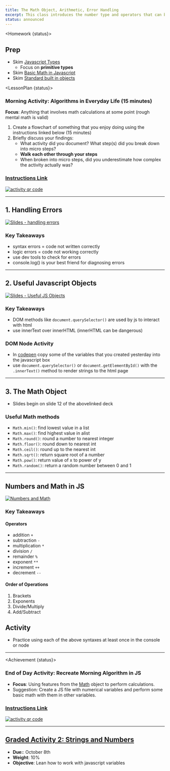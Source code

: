 ```yaml
---
title: The Math Object, Arithmetic, Error Handling
excerpt: This class introduces the number type and operators that can be used with it.
status: announced
---
```


<script>
	import Homework from "$lib/components/Homework.svelte";
	import LessonPlan from "$lib/components/LessonPlan.svelte";
	import Achievement from "$lib/components/Achievement.svelte";
</script>

<Homework {status}>

<h2>Prep</h2>

- Skim [Javascript Types](https://dev.to/carlosrafael22/back-to-the-basics-primitive-and-object-types-in-javascript-18c2https://developer.mozilla.org/en-US/docs/Glossary/Primitive)
  - Focus on **primitive types**
- Skim [Basic Math in Javascript](https://developer.mozilla.org/en-US/docs/Learn/JavaScript/First_steps/Math)
- Skim [Standard built in objects](https://developer.mozilla.org/en-US/docs/Web/JavaScript/Reference/Global_Objects)

</Homework>

<LessonPlan {status}>

### Morning Activity: Algorithms in Everyday Life (15 minutes)

**Focus**: Anything that involves math calculations at some point (rough mental math is valid)

1. Create a flowchart of something that you enjoy doing using the instructions linked below (15 minutes)
2. Briefly discuss your findings:
   - What activity did you document? What step(s) did you break down into micro steps?
   - **Walk each other through your steps**
   - When broken into micro steps, did you underestimate how complex the activity actually was?

<a href="https://gist.github.com/lilyx13/423ffbe6e8da87497b134985ba90ab15">
  <h3>Instructions Link</h3>
  <img src="/images/qr-codes/algorithm-activity.png" alt="activity qr code" class="w-48">
</a>

---

<h2>1. Handling Errors</h2>

[![Slides - handling errors](/images/slides/cpnt-262/js-errors.png)](/slides/cpnt-262/js-errors)

### Key Takeaways

- syntax errors = code not written correctly
- logic errors = code not working correctly
- use dev tools to check for errors
- console.log() is your best friend for diagnosing errors

---

<h2>2. Useful Javascript Objects</h2>

[![Slides - Useful JS Objects](/images/slides/cpnt-262/js-useful-objects.png)](/slides/cpnt-262/js-useful-objects)

### Key Takeaways

- DOM methods like `document.querySelector()` are used by js to interact with html
- use innerText over innerHTML (innerHTML can be dangerous)

### DOM Node Activity

- In [codepen](https://codepen.io) copy some of the variables that you created yesterday into the javascript box
- use `document.querySelector()` or `document.getElementById()` with the `.innerText()` method to render strings to the html page

---

<h2>3. The Math Object</h2>

- Slides begin on slide 12 of the abovelinked deck

### Useful Math methods

- `Math.min()`: find lowest value in a list
- `Math.max()`: find highest value in alist
- `Math.round()`: round a number to nearest integer
- `Math.floor()`: round down to nearest int
- `Math.ceil()`: round up to the nearest int
- `Math.sqrt()`: return square root of a number
- `Math.pow()`: return value of x to power of y
- `Math.random()`: return a random number between 0 and 1

---

<h2>Numbers and Math in JS</h2>

[![Numbers and Math](/images/slides/cpnt-262/js-numbers-math.png)](/slides/cpnt-262/js-numbers-math)

### Key Takeaways

#### Operators

- addition `+`
- subtraction `-`
- multiplication `*`
- division `/`
- remainder `%`
- exponent `**`
- increment `++`
- decrement `--`

#### Order of Operations

1. Brackets
2. Exponents
3. Divide/Multiply
4. Add/Subtract

## Activity

- Practice using each of the above syntaxes at least once in the console or node

---

</LessonPlan>

<Achievement {status}>

### End of Day Activity: Recreate Morning Algorithm in JS

- **Focus**: Using features from the [Math](https://developer.mozilla.org/en-US/docs/Web/JavaScript/Reference/Global_Objects/Math) object to perform calculations.
- Suggestion: Create a JS file with numerical variables and perform some basic math with them in other variables.

<a href="https://gist.github.com/lilyx13/c81f1e72f83586efcd97206b806fd494">
  <h3>Instructions Link</h3>
  <img src="/images/qr-codes/algorithm-followup-activity.png" alt="activity qr code" class="w-48">
</a>

---

<h2><a href="/courses/cpnt-262/assessments/01_activity-2">Graded Activity 2: Strings and Numbers</a></h2>

- **Due:**: October 8th
- **Weight**: 10%
- **Objective**: Lean how to work with javascript variables

</Achievement>
